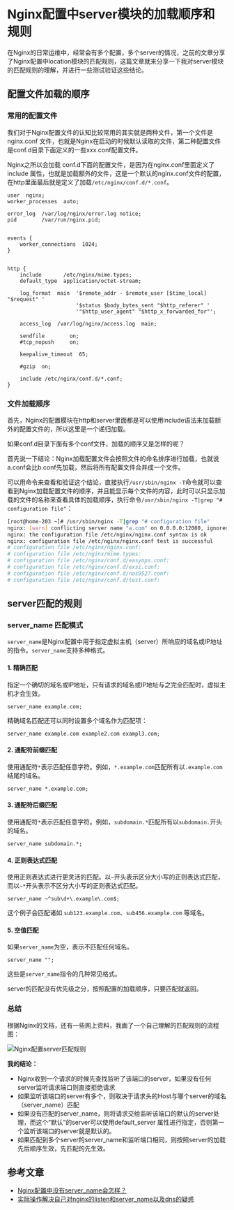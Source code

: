 # Nginx配置中server模块的加载顺序和规则

在Nginx的日常运维中，经常会有多个配置，多个server的情况，之前的文章分享了Nginx配置中location模块的匹配规则，这篇文章就来分享一下我对server模块的匹配规则的理解，并进行一些测试验证这些结论。

## 配置文件加载的顺序


### 常用的配置文件

我们对于Nginx配置文件的认知比较常用的其实就是两种文件，第一个文件是 nginx.conf 文件，也就是Nginx在启动的时候默认读取的文件，第二种配置文件是conf.d目录下面定义的一些xxx.conf配置文件。

Nginx之所以会加载 conf.d下面的配置文件，是因为在nginx.conf里面定义了 include 属性，也就是加载额外的文件，这是一个默认的nginx.conf文件的配置，在http里面最后就是定义了加载`/etc/nginx/conf.d/*.conf`。

```nginx
user  nginx;
worker_processes  auto;

error_log  /var/log/nginx/error.log notice;
pid        /var/run/nginx.pid;


events {
    worker_connections  1024;
}


http {
    include       /etc/nginx/mime.types;
    default_type  application/octet-stream;

    log_format  main  '$remote_addr - $remote_user [$time_local] "$request" '
                      '$status $body_bytes_sent "$http_referer" '
                      '"$http_user_agent" "$http_x_forwarded_for"';

    access_log  /var/log/nginx/access.log  main;

    sendfile        on;
    #tcp_nopush     on;

    keepalive_timeout  65;

    #gzip  on;

    include /etc/nginx/conf.d/*.conf;
}
```

### 文件加载顺序

首先，Nginx的配置模块在http和server里面都是可以使用include语法来加载额外的配置文件的，所以这里是一个递归加载。

如果conf.d目录下面有多个conf文件，加载的顺序又是怎样的呢？

首先说一下结论：Nginx加载配置文件会按照文件的命名排序进行加载，也就说a.conf会比b.conf先加载，然后将所有配置文件合并成一个文件。

可以用命令来查看和验证这个结论，直接执行`/usr/sbin/nginx -T`命令就可以查看到Nginx加载配置文件的顺序，并且能显示每个文件的内容，此时可以只显示加载的文件的名称来查看具体的加载顺序，执行命令`/usr/sbin/nginx -T|grep "# configuration file"`：

```bash
[root@home-203 ~]# /usr/sbin/nginx -T|grep "# configuration file"
nginx: [warn] conflicting server name "a.com" on 0.0.0.0:12080, ignored
nginx: the configuration file /etc/nginx/nginx.conf syntax is ok
nginx: configuration file /etc/nginx/nginx.conf test is successful
# configuration file /etc/nginx/nginx.conf:
# configuration file /etc/nginx/mime.types:
# configuration file /etc/nginx/conf.d/easyops.conf:
# configuration file /etc/nginx/conf.d/exsi.conf:
# configuration file /etc/nginx/conf.d/nas9527.conf:
# configuration file /etc/nginx/conf.d/test.conf:
```

## server匹配的规则

### server_name 匹配模式

`server_name`是Nginx配置中用于指定虚拟主机（server）所响应的域名或IP地址的指令。`server_name`支持多种格式。

#### 1. 精确匹配

指定一个确切的域名或IP地址，只有请求的域名或IP地址与之完全匹配时，虚拟主机才会生效。

```nginx
server_name example.com;
```

精确域名匹配还可以同时设置多个域名作为匹配项：

```nginx
server_name example.com example2.com exampl3.com;
```

#### 2. 通配符前缀匹配

使用通配符`*`表示匹配任意字符。例如，`*.example.com`匹配所有以`.example.com`结尾的域名。

```nginx
server_name *.example.com;
```

#### 3. 通配符后缀匹配

使用通配符`*`表示匹配任意字符。例如，`subdomain.*`匹配所有以`subdomain.`开头的域名。

```nginx
server_name subdomain.*;
```

#### 4. 正则表达式匹配

使用正则表达式进行更灵活的匹配。以`~`开头表示区分大小写的正则表达式匹配，而以`~*`开头表示不区分大小写的正则表达式匹配。

```nginx
server_name ~^sub\d+\.example\.com$;
```

   这个例子会匹配诸如 `sub123.example.com`、`sub456.example.com` 等域名。

#### 5. 空值匹配

如果`server_name`为空，表示不匹配任何域名。

```nginx
server_name "";
```

这些是`server_name`指令的几种常见格式。

server的匹配没有优先级之分，按照配置的加载顺序，只要匹配就返回。

### 总结

根据Nginx的文档，还有一些网上资料，我画了一个自己理解的匹配规则的流程图：

![Nginx配置server匹配规则](https://cdn.jsdelivr.net/gh/Hopetree/blog-img@main/2023/12/Nginx%E5%8C%B9%E9%85%8Dserver%E8%A7%84%E5%88%99.png "Nginx配置server匹配规则")

**我的结论：**

- Nginx收到一个请求的时候先查找监听了该端口的server，如果没有任何server监听请求端口则直接拒绝请求
- 如果监听该端口的server有多个，则取决于请求头的Host与哪个server的域名（server_name）匹配
- 如果没有匹配的server_name，则将请求交给监听该端口的默认的server处理，而这个“默认”的server可以使用default_server 属性进行指定，否则第一个监听该端口的server就是默认的。
- 如果匹配到多个server的server_name和监听端口相同，则按照server的加载先后顺序生效，先匹配的先生效。

## 参考文章

- [Nginx配置中没有server_name会怎样？](https://blog.csdn.net/qq_35952638/article/details/100163824 "Nginx配置中没有server_name会怎样？")
- [实际操作解决自己对nginx的listen和server_name以及dns的疑惑](https://blog.csdn.net/yin18827152962/article/details/122551492 "【实际操作解决自己对nginx的listen和server_name以及dns的疑惑】")